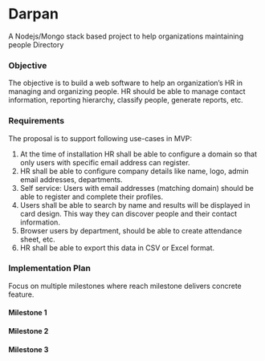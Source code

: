 Darpan
======
A Nodejs/Mongo stack based project to help organizations maintaining people Directory

### Objective
The objective is to build a web software to help an organization’s HR in managing and organizing people. HR should be able to manage contact information, reporting hierarchy, classify people, generate reports, etc.

### Requirements
The proposal is to support following use-cases in MVP:

1. At the time of installation HR shall be able to configure a domain so that only users with specific email address can register.
2. HR shall be able to configure company details like name, logo, admin email addresses, departments.
3. Self service: Users with email addresses (matching domain) should be able to register and complete their profiles.
4. Users shall be able to search by name and results will be displayed in card design. This way they can discover people and their contact information.
5. Browser users by department, should be able to create attendance sheet, etc.
6. HR shall be able to export this data in CSV or Excel format.

### Implementation Plan
Focus on multiple milestones where reach milestone delivers concrete feature.  


#### Milestone 1


#### Milestone 2


#### Milestone 3

